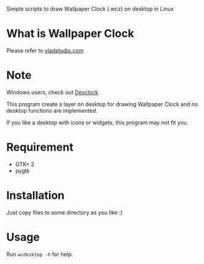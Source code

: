 Simple scripts to draw Wallpaper Clock (.wcz) on desktop in Linux


What is Wallpaper Clock
====
Please refer to [vladstudio.com](http://www.vladstudio.com/wallpaperclock/)

Note
====
Windows users, check out [Dexclock](http://www.dexclock.de/).

This program create a layer on desktop for drawing Wallpaper Clock and no
desktop functions are implemented. 

If you like a desktop with icons or widgets, this program may not fit you.

Requirement
====
 * GTK+ 2
 * pygtk

Installation
====
Just copy files to some directory as you like :)

Usage
====
Run `wcdesktop -h` for help.


